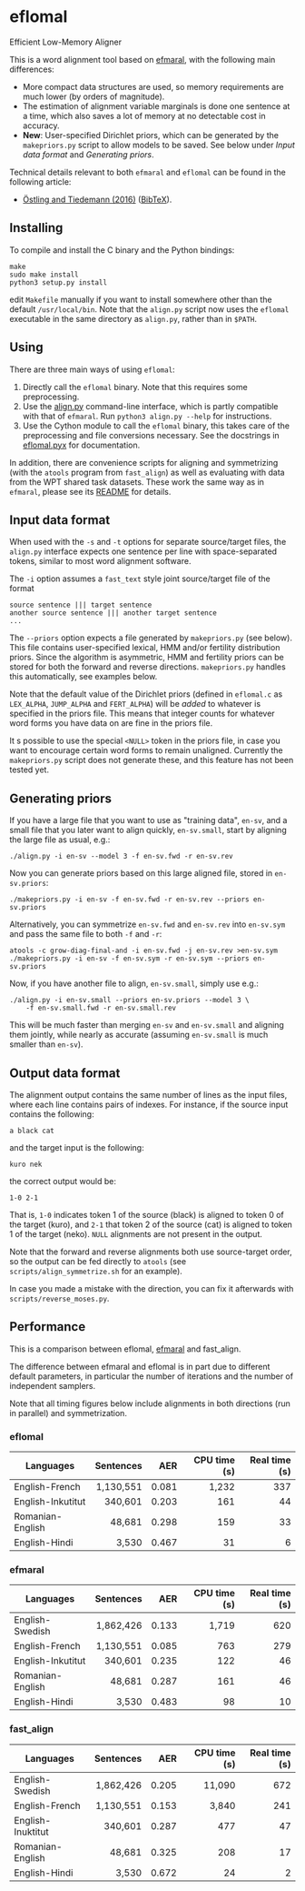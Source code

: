 # eflomal
Efficient Low-Memory Aligner

This is a word alignment tool based on
[efmaral](https://github.com/robertostling/efmaral), with the following main
differences:
 * More compact data structures are used, so memory requirements are much
   lower (by orders of magnitude).
 * The estimation of alignment variable marginals is done one sentence at a
   time, which also saves a lot of memory at no detectable cost in accuracy.
 * **New**: User-specified Dirichlet priors, which can be generated by the
   `makepriors.py` script to allow models to be saved. See below under
   *Input data format* and *Generating priors*.

Technical details relevant to both `efmaral` and `eflomal` can be found in
the following article:
 * [Östling and Tiedemann (2016)](https://ufal.mff.cuni.cz/pbml/106/art-ostling-tiedemann.pdf) ([BibTeX](http://www.robos.org/sections/research/robert_bib.html#Ostling2016efmaral)).

## Installing

To compile and install the C binary and the Python bindings:

    make
    sudo make install
    python3 setup.py install

edit `Makefile` manually if you want to install somewhere other than the
default `/usr/local/bin`. Note that the `align.py` script now uses the
`eflomal` executable in the same directory as `align.py`, rather than in
`$PATH`.


## Using

There are three main ways of using `eflomal`:

 1. Directly call the `eflomal` binary. Note that this requires some
    preprocessing.
 2. Use the [align.py](./align.py) command-line interface, which is partly
    compatible with that of `efmaral`. Run `python3 align.py --help` for
    instructions.
 3. Use the Cython module to call the `eflomal` binary, this takes care of
    the preprocessing and file conversions necessary. See the docstrings
    in [eflomal.pyx](./python/eflomal/eflomal.pyx) for documentation.

In addition, there are convenience scripts for aligning and symmetrizing (with
the `atools` program from `fast_align`) as well as evaluating with data from
the WPT shared task datasets. These work the same way as in `efmaral`,
please see its
[README](https://github.com/robertostling/efmaral/blob/master/README.md) for
details.

## Input data format

When used with the `-s` and `-t` options for separate source/target files, the
`align.py` interface expects one sentence per line with space-separated
tokens, similar to most word alignment software.

The `-i` option assumes a `fast_text` style joint source/target file of the
format
```
source sentence ||| target sentence
another source sentence ||| another target sentence
...
```

The `--priors` option expects a file generated by `makepriors.py` (see below).
This file contains user-specified lexical, HMM and/or fertility distribution
priors. Since the algorithm is asymmetric, HMM and fertility priors can be
stored for both the forward and reverse directions. `makepriors.py` handles
this automatically, see examples below.

Note that the default value of the Dirichlet priors (defined in `eflomal.c` as
`LEX_ALPHA`, `JUMP_ALPHA` and `FERT_ALPHA`) will be *added* to whatever is
specified in the priors file. This means that integer counts for whatever word
forms you have data on are fine in the priors file.

It s possible to use the special `<NULL>` token in the priors file, in case
you want to encourage certain word forms to remain unaligned.
Currently the `makepriors.py` script does not generate these, and this feature
has not been tested yet.

## Generating priors

If you have a large file that you want to use as "training data", `en-sv`, and
a small file  that you later want to align quickly, `en-sv.small`, start by
aligning the large file as usual, e.g.:

    ./align.py -i en-sv --model 3 -f en-sv.fwd -r en-sv.rev

Now you can generate priors based on this large aligned file, stored in
`en-sv.priors`:

    ./makepriors.py -i en-sv -f en-sv.fwd -r en-sv.rev --priors en-sv.priors

Alternatively, you can symmetrize `en-sv.fwd` and `en-sv.rev` into `en-sv.sym`
and pass the same file to both `-f` and `-r`:

    atools -c grow-diag-final-and -i en-sv.fwd -j en-sv.rev >en-sv.sym
    ./makepriors.py -i en-sv -f en-sv.sym -r en-sv.sym --priors en-sv.priors

Now, if you have another file to align, `en-sv.small`, simply use e.g.:

    ./align.py -i en-sv.small --priors en-sv.priors --model 3 \
        -f en-sv.small.fwd -r en-sv.small.rev

This will be much faster than merging `en-sv` and `en-sv.small` and aligning
them jointly, while nearly as accurate (assuming `en-sv.small` is much smaller
than `en-sv`).

## Output data format

The alignment output contains the same number of lines as the input files,
where each line contains pairs of indexes. For instance, if the source input
contains the following:

    a black cat

and the target input is the following:

    kuro nek

the correct output would be:

    1-0 2-1

That is, `1-0` indicates token 1 of the source (black) is aligned to token 0
of the target (kuro), and `2-1` that token 2 of the source (cat) is aligned to
token 1 of the target (neko). `NULL` alignments are not present in the output.

Note that the forward and reverse alignments both use source-target order, so
the output can be fed directly to `atools` (see `scripts/align_symmetrize.sh`
for an example).

In case you made a mistake with the direction, you can fix it afterwards with
`scripts/reverse_moses.py`.

## Performance

This is a comparison between eflomal,
[efmaral](https://github.com/robertostling/efmaral) and fast_align.

The difference between efmaral and eflomal is in part due to different default
parameters, in particular the number of iterations and the number of
independent samplers.

Note that all timing figures below include alignments in both directions
(run in parallel) and symmetrization.

### eflomal

| Languages | Sentences | AER | CPU time (s) | Real time (s) |
| --------- | ---------:| ---:| ------------:| -------------:|
| English-French | 1,130,551 | 0.081 | 1,232 | 337 |
| English-Inkutitut | 340,601 | 0.203 | 161 | 44 |
| Romanian-English | 48,681 | 0.298 | 159 | 33 |
| English-Hindi | 3,530 | 0.467 | 31 | 6 |

### efmaral

| Languages | Sentences | AER | CPU time (s) | Real time (s) |
| --------- | ---------:| ---:| ------------:| -------------:|
| English-Swedish | 1,862,426 | 0.133 | 1,719 | 620 |
| English-French | 1,130,551 | 0.085 | 763 | 279 |
| English-Inkutitut | 340,601 | 0.235 | 122 | 46 |
| Romanian-English | 48,681 | 0.287 | 161 | 46 |
| English-Hindi | 3,530 | 0.483 | 98 | 10 |

### fast_align

| Languages | Sentences | AER | CPU time (s) | Real time (s) |
| --------- | ---------:| ---:| ------------:| -------------:|
| English-Swedish | 1,862,426 | 0.205 | 11,090 | 672 |
| English-French | 1,130,551 | 0.153 | 3,840 | 241 |
| English-Inuktitut | 340,601 | 0.287 | 477 | 47 |
| Romanian-English | 48,681 | 0.325 | 208 | 17 |
| English-Hindi | 3,530 | 0.672 | 24 | 2 |


